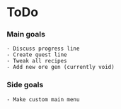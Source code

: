# ToDo
  ### Main goals
    - Discuss progress line
    - Create quest line
    - Tweak all recipes
    - Add new ore gen (currently void)
    
  ### Side goals
    - Make custom main menu
